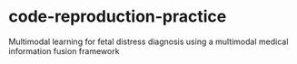# code-reproduction-practice
Multimodal learning for fetal distress diagnosis using a multimodal medical information fusion framework
